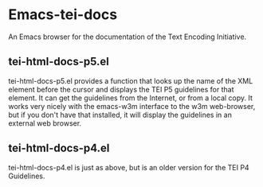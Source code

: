# Emacs-tei-docs

An Emacs browser for the documentation of the Text Encoding Initiative.

## tei-html-docs-p5.el
tei-html-docs-p5.el provides a function that looks up the name of the XML element before the cursor and displays the TEI P5 guidelines for that element. It can get the guidelines from the Internet, or from a local copy. It works very nicely with the emacs-w3m interface to the w3m web-browser, but if you don't have that installed, it will display the guidelines in an external web browser.

## tei-html-docs-p4.el
tei-html-docs-p4.el is just as above, but is an older version for the TEI P4 Guidelines.
